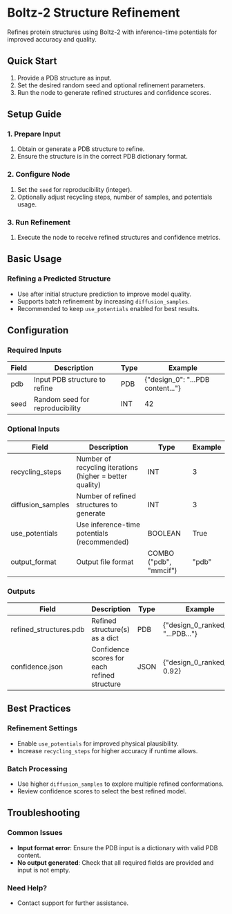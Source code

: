# Boltz-2 Structure Refinement

Refines protein structures using Boltz-2 with inference-time potentials for improved accuracy and quality.

<!-- <img src="/images/nodes/biotech/protein-structure-prediction/boltz-2-structure-refinement.png" alt="Boltz-2 Structure Refinement" class="rounded-lg"> -->

## Quick Start

1. Provide a PDB structure as input.
2. Set the desired random seed and optional refinement parameters.
3. Run the node to generate refined structures and confidence scores.

## Setup Guide

### 1. Prepare Input
1. Obtain or generate a PDB structure to refine.
2. Ensure the structure is in the correct PDB dictionary format.

### 2. Configure Node
1. Set the `seed` for reproducibility (integer).
2. Optionally adjust recycling steps, number of samples, and potentials usage.

### 3. Run Refinement
1. Execute the node to receive refined structures and confidence metrics.

## Basic Usage

### Refining a Predicted Structure
* Use after initial structure prediction to improve model quality.
* Supports batch refinement by increasing `diffusion_samples`.
* Recommended to keep `use_potentials` enabled for best results.

## Configuration

### Required Inputs
| Field | Description | Type | Example |
|-------|-------------|------|---------|
| pdb | Input PDB structure to refine | PDB | {"design_0": "...PDB content..."} |
| seed | Random seed for reproducibility | INT | 42 |

### Optional Inputs
| Field | Description | Type | Example |
|-------|-------------|------|---------|
| recycling_steps | Number of recycling iterations (higher = better quality) | INT | 3 |
| diffusion_samples | Number of refined structures to generate | INT | 3 |
| use_potentials | Use inference-time potentials (recommended) | BOOLEAN | True |
| output_format | Output file format | COMBO ("pdb", "mmcif") | "pdb" |

### Outputs
| Field | Description | Type | Example |
|-------|-------------|------|---------|
| refined_structures.pdb | Refined structure(s) as a dict | PDB | {"design_0_ranked_0": "...PDB..."} |
| confidence.json | Confidence scores for each refined structure | JSON | {"design_0_ranked_0": 0.92} |

## Best Practices

### Refinement Settings
* Enable `use_potentials` for improved physical plausibility.
* Increase `recycling_steps` for higher accuracy if runtime allows.

### Batch Processing
* Use higher `diffusion_samples` to explore multiple refined conformations.
* Review confidence scores to select the best refined model.

## Troubleshooting

### Common Issues
* **Input format error**: Ensure the PDB input is a dictionary with valid PDB content.
* **No output generated**: Check that all required fields are provided and input is not empty.

### Need Help?
* Contact support for further assistance.
